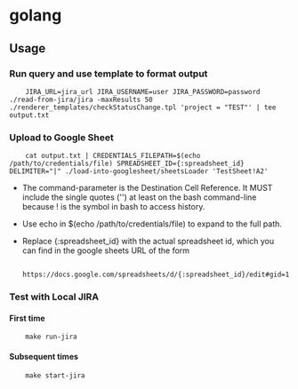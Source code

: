# golang

## Usage
### Run query and use template to format output

        JIRA_URL=jira_url JIRA_USERNAME=user JIRA_PASSWORD=password ./read-from-jira/jira -maxResults 50 ./renderer_templates/checkStatusChange.tpl 'project = "TEST"' | tee output.txt

### Upload to Google Sheet

        cat output.txt | CREDENTIALS_FILEPATH=$(echo /path/to/credentials/file) SPREADSHEET_ID={:spreadsheet_id} DELIMITER="|" ./load-into-googlesheet/sheetsLoader 'TestSheet!A2'

* The command-parameter is the Destination Cell Reference. It MUST include the single quotes ('') at least on the bash command-line because ! is the symbol in bash to access history.
* Use echo in $(echo /path/to/credentials/file) to expand to the full path.
* Replace {:spreadsheet_id} with the actual spreadsheet id, which you can find in the google sheets URL of the form

        https://docs.google.com/spreadsheets/d/{:spreadsheet_id}/edit#gid=12345678


### Test with Local JIRA
#### First time

        make run-jira
#### Subsequent times

        make start-jira


